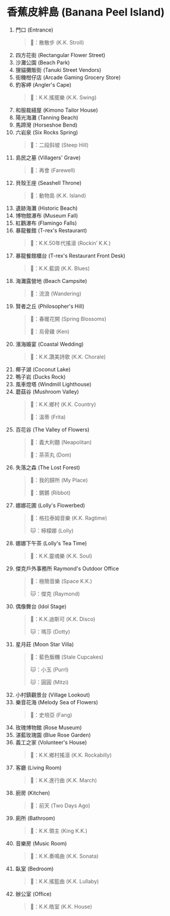 # 香蕉皮絆島 (Banana Peel Island)

1. 門口 (Entrance)
   > 🎵：散散步 (K.K. Stroll)
2. 四方花街 (Rectangular Flower Street)
3. 沙灘公園 (Beach Park)
4. 狸貓攤販街 (Tanuki Street Vendors)
5. 街機柑仔店 (Arcade Gaming Grocery Store)
6. 釣客岬 (Angler's Cape)
   > 🎵：K.K.搖擺樂 (K.K. Swing)
7. 和服裁縫屋 (Kimono Tailor House)
8. 陽光海灘 (Tanning Beach)
9. 馬蹄灣 (Horseshoe Bend)
10. 六岩泉 (Six Rocks Spring)
    > 🎵：二段斜坡 (Steep Hill)
11. 島民之墓 (Villagers' Grave)
    > 🎵：再會 (Farewell)
12. 貝殼王座 (Seashell Throne)
    > 🎵：動物島 (K.K. Island)
13. 遺跡海灘 (Historic Beach)
14. 博物館瀑布 (Museum Fall)
15. 紅鸛瀑布 (Flamingo Falls)
16. 暴龍餐館 (T-rex's Restaurant)
    > 🎵：K.K.50年代搖滾 (Rockin’ K.K.)
17. 暴龍餐館櫃台 (T-rex's Restaurant Front Desk)
    > 🎵：K.K.藍調 (K.K. Blues)
18. 海灘露營地 (Beach Campsite)
    > 🎵：流浪 (Wandering)
19. 賢者之丘 (Philosopher's Hill)
    > 🎵：春暖花開 (Spring Blossoms)
    >
    > 🐔：烏骨雞 (Ken)
20. 濱海婚宴 (Coastal Wedding)
    > 🎵：K.K.讚美詩歌 (K.K. Chorale)
21. 椰子湖 (Coconut Lake)
22. 鴨子岩 (Ducks Rock)
23. 風車燈塔 (Windmill Lighthouse)
24. 蘑菇谷 (Mushroom Valley)
    > 🎵：K.K.鄉村 (K.K. Country)
    >
    > 🐏：溫蒂 (Frita)
25. 百花谷 (The Valley of Flowers)
    > 🎵：義大利麵 (Neapolitan)
    >
    > 🐏：茶茶丸 (Dom)
26. 失落之森 (The Lost Forest)
    > 🎵：我的歸所 (My Place)
    >
    > 🐸：鏘鏘 (Ribbot)
27. 娜娜花圃 (Lolly's Flowerbed)
    > 🎵：格拉泰姆音樂 (K.K. Ragtime)
    >
    > 🐱：檸檬娜 (Lolly)
28. 娜娜下午茶 (Lolly's Tea Time)
    > 🎵：K.K.靈魂樂 (K.K. Soul)
29. 傑克戶外事務所 Raymond's Outdoor Office
    > 🎵：極簡音樂 (Space K.K.)
    >
    > 🐱：傑克 (Raymond)
30. 偶像舞台 (Idol Stage)
    > 🎵：K.K.迪斯可 (K.K. Disco)
    >
    > 🐱：瑪莎 (Dotty)
31. 星月莊 (Moon Star Villa)
    > 🎵：藍色飯糰 (Stale Cupcakes)
    >
    > 🐱：小玉 (Purrl)
    >
    > 🐱：圓圓 (Mitzi)
32. 小村鎮觀景台 (Village Lookout)
33. 樂音花海 (Melody Sea of Flowers)
    > 🐺：史培亞 (Fang)
34. 玫瑰博物館 (Rose Museum)
35. 湛藍玫瑰園 (Blue Rose Garden)
36. 義工之家 (Volunteer's House)
    > 🎵：K.K.鄉村搖滾 (K.K. Rockabilly)
37. 客廳 (Living Room)
    > 🎵：K.K.進行曲 (K.K. March)
38. 廚房 (Kitchen)
    > 🎵：前天 (Two Days Ago)
39. 廁所 (Bathroom)
    > 🎵：K.K.領主 (King K.K.)
40. 音樂房 (Music Room)
    > 🎵：K.K.奏鳴曲 (K.K. Sonata)
41. 臥室 (Bedroom)
    > 🎵：K.K.搖籃曲 (K.K. Lullaby)
42. 辦公室 (Office)
    > 🎵：K.K.皓室 (K.K. House)
